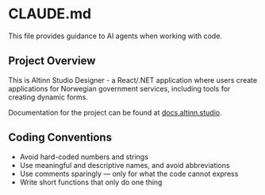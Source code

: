 # CLAUDE.md

This file provides guidance to AI agents when working with code.

## Project Overview

This is Altinn Studio Designer - a React/.NET application where users create applications for Norwegian government services, including tools for creating dynamic forms.

Documentation for the project can be found at [docs.altinn.studio](https://docs.altinn.studio/).

## Coding Conventions

- Avoid hard-coded numbers and strings
- Use meaningful and descriptive names, and avoid abbreviations
- Use comments sparingly — only for what the code cannot express
- Write short functions that only do one thing
